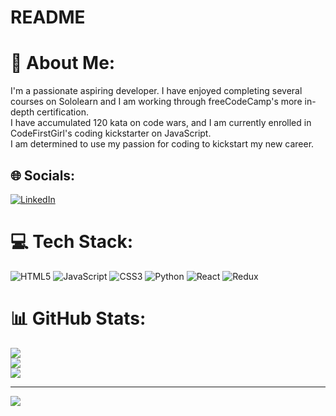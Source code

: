 # README
# 💫 About Me:
I'm a passionate aspiring developer. I have enjoyed completing several courses on Sololearn and I am working through freeCodeCamp's more in-depth certification.<br>I have accumulated 120 kata on code wars, and I am currently enrolled in CodeFirstGirl's coding kickstarter on JavaScript.<br>I am determined to use my passion for coding to kickstart my new career.


## 🌐 Socials:
[![LinkedIn](https://img.shields.io/badge/LinkedIn-%230077B5.svg?logo=linkedin&logoColor=white)](https://linkedin.com/in/libertyemerson) 

# 💻 Tech Stack:
![HTML5](https://img.shields.io/badge/html5-%23E34F26.svg?style=for-the-badge&logo=html5&logoColor=white) ![JavaScript](https://img.shields.io/badge/javascript-%23323330.svg?style=for-the-badge&logo=javascript&logoColor=%23F7DF1E) ![CSS3](https://img.shields.io/badge/css3-%231572B6.svg?style=for-the-badge&logo=css3&logoColor=white) ![Python](https://img.shields.io/badge/python-3670A0?style=for-the-badge&logo=python&logoColor=ffdd54) ![React](https://img.shields.io/badge/react-%2320232a.svg?style=for-the-badge&logo=react&logoColor=%2361DAFB) ![Redux](https://img.shields.io/badge/redux-%23593d88.svg?style=for-the-badge&logo=redux&logoColor=white)
# 📊 GitHub Stats:
![](https://github-readme-stats.vercel.app/api?username=wesleyskies&theme=radical&hide_border=false&include_all_commits=false&count_private=false)<br/>
![](https://github-readme-streak-stats.herokuapp.com/?user=wesleyskies&theme=radical&hide_border=false)<br/>
![](https://github-readme-stats.vercel.app/api/top-langs/?username=wesleyskies&theme=radical&hide_border=false&include_all_commits=false&count_private=false&layout=compact)

---
[![](https://visitcount.itsvg.in/api?id=wesleyskies&icon=0&color=0)](https://visitcount.itsvg.in)

<!-- Proudly created with GPRM ( https://gprm.itsvg.in ) -->
